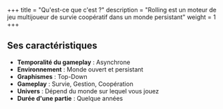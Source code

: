 +++
title = "Qu'est-ce que c'est ?"
description = "Rolling est un moteur de jeu multijoueur de survie coopératif dans un monde persistant"
weight = 1
+++

## Ses caractéristiques

* **Temporalité du gameplay** : Asynchrone
* **Environnement** : Monde ouvert et persistant
* **Graphismes** : Top-Down
* **Gameplay** : Survie, Gestion, Coopération
* **Univers** : Dépend du monde sur lequel vous jouez
* **Durée d'une partie** : Quelque années